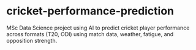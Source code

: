 # cricket-performance-prediction
MSc Data Science project using AI to predict cricket player performance across formats (T20, ODI) using match data, weather, fatigue, and opposition strength.
